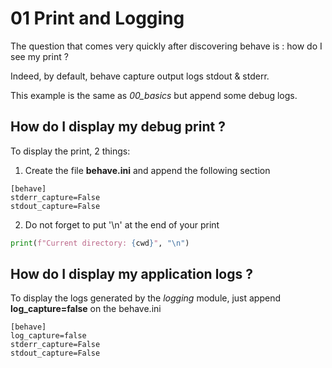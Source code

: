 # 01 Print and Logging

The question that comes very quickly after discovering behave is : how do I see my print ?

Indeed, by default, behave capture output logs stdout & stderr. 

This example is the same as *00_basics* but append some debug logs.

## How do I display my debug print ?

To display the print, 2 things:

1. Create the file **behave.ini** and append the following section

```ìni
[behave]
stderr_capture=False
stdout_capture=False
```

2. Do not forget to put '\n' at the end of your print

```python
print(f"Current directory: {cwd}", "\n")
```

## How do I display my application logs ?

To display the logs generated by the *logging* module, just append **log_capture=false** on the behave.ini

```ìni
[behave]
log_capture=false
stderr_capture=False
stdout_capture=False
```
